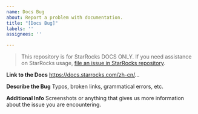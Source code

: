 ```yaml
---
name: Docs Bug
about: Report a problem with documentation.
title: "[Docs Bug]"
labels: ''
assignees: ''

---
```


> This repository is for StarRocks DOCS ONLY. If you need assistance on StarRocks usage, [file an issue in StarRocks repository](https://github.com/StarRocks/starrocks/issues/new/choose).

**Link to the Docs**
https://docs.starrocks.com/zh-cn/...

**Describe the Bug**
Typos, broken links, grammatical errors, etc.

**Additional Info**
Screenshots or anything that gives us more information about the issue you are encountering.
